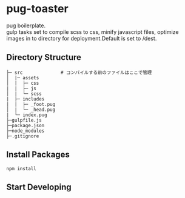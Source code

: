 # pug-toaster

pug boilerplate.  
gulp tasks set to compile scss to css, minify javascript files, optimize images in to directory for deployment.Default is set to /dest.

## Directory Structure

```
├─ src				# コンパイルする前のファイルはここで管理
│  |─ assets
│  |  ├─ css
|  |  ├─ js
│  |  └─ scss
|  ├─ includes
|  |  ├─ _foot.pug
│  |  └─ _head.pug
|  └─ index.pug
├─gulpfile.js
├─package.json
├─node_modules
├─.gitignore
```



## Install Packages

```
npm install
```

## Start Developing